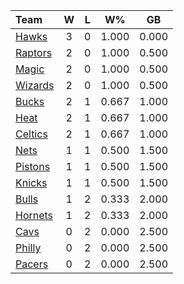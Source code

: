 | Team                            |  W  |  L  |  W%   |  GB   |
|:--------------------------------|:---:|:---:|:-----:|:-----:|
| [Hawks](/r/AtlantaHawks)        |  3  |  0  | 1.000 | 0.000 |
| [Raptors](/r/torontoraptors)    |  2  |  0  | 1.000 | 0.500 |
| [Magic](/r/OrlandoMagic)        |  2  |  0  | 1.000 | 0.500 |
| [Wizards](/r/washingtonwizards) |  2  |  0  | 1.000 | 0.500 |
| [Bucks](/r/MkeBucks)            |  2  |  1  | 0.667 | 1.000 |
| [Heat](/r/heat)                 |  2  |  1  | 0.667 | 1.000 |
| [Celtics](/r/bostonceltics)     |  2  |  1  | 0.667 | 1.000 |
| [Nets](/r/GoNets)               |  1  |  1  | 0.500 | 1.500 |
| [Pistons](/r/DetroitPistons)    |  1  |  1  | 0.500 | 1.500 |
| [Knicks](/r/NYKnicks)           |  1  |  1  | 0.500 | 1.500 |
| [Bulls](/r/chicagobulls)        |  1  |  2  | 0.333 | 2.000 |
| [Hornets](/r/CharlotteHornets)  |  1  |  2  | 0.333 | 2.000 |
| [Cavs](/r/clevelandcavs)        |  0  |  2  | 0.000 | 2.500 |
| [Philly](/r/sixers)             |  0  |  2  | 0.000 | 2.500 |
| [Pacers](/r/pacers)             |  0  |  2  | 0.000 | 2.500 |
